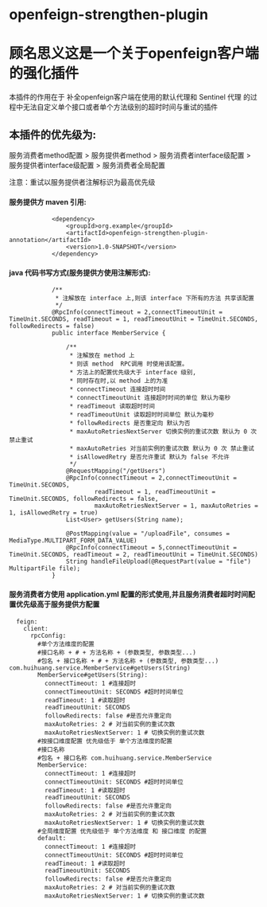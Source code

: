 # openfeign-strengthen-plugin
# 顾名思义这是一个关于openfeign客户端的强化插件
本插件的作用在于 补全openfeign客户端在使用的默认代理和 Sentinel 代理
的过程中无法自定义单个接口或者单个方法级别的超时时间与重试的插件

## 本插件的优先级为:
服务消费者method配置 > 服务提供者method > 服务消费者interface级配置 > 服务提供者interface级配置 > 服务消费者全局配置

注意：重试以服务提供者注解标识为最高优先级


#### 服务提供方 maven 引用:
 
                <dependency>
                    <groupId>org.example</groupId>
                    <artifactId>openfeign-strengthen-plugin-annotation</artifactId>
                    <version>1.0-SNAPSHOT</version>
                </dependency>
 
#### java 代码书写方式(服务提供方使用注解形式):
 
                /**
                 * 注解放在 interface 上,则该 interface 下所有的方法 共享该配置
                 */
                @RpcInfo(connectTimeout = 2,connectTimeoutUnit = TimeUnit.SECONDS, readTimeout = 1, readTimeoutUnit = TimeUnit.SECONDS, followRedirects = false)
                public interface MemberService {
                
                    /**
                     * 注解放在 method 上
                     * 则该 method  RPC调用 时使用该配置。
                     * 方法上的配置优先级大于 interface 级别,
                     * 同时存在时,以 method 上的为准
                     * connectTimeout 连接超时时间
                     * connectTimeoutUnit 连接超时时间的单位 默认为毫秒
                     * readTimeout 读取超时时间
                     * readTimeoutUnit 读取超时时间单位 默认为毫秒
                     * followRedirects 是否重定向 默认为否
                     * maxAutoRetriesNextServer 切换实例的重试次数 默认为 0 次 禁止重试
                     * maxAutoRetries 对当前实例的重试次数 默认为 0 次 禁止重试
                     * isAllowedRetry 是否允许重试 默认为 false 不允许
                     */
                    @RequestMapping("/getUsers")
                    @RpcInfo(connectTimeout = 2,connectTimeoutUnit = TimeUnit.SECONDS, 
                            readTimeout = 1, readTimeoutUnit = TimeUnit.SECONDS, followRedirects = false, 
                            maxAutoRetriesNextServer = 1, maxAutoRetries = 1, isAllowedRetry = true)
                    List<User> getUsers(String name);
                
                    @PostMapping(value = "/uploadFile", consumes = MediaType.MULTIPART_FORM_DATA_VALUE)
                    @RpcInfo(connectTimeout = 5,connectTimeoutUnit = TimeUnit.SECONDS, readTimeout = 2, readTimeoutUnit = TimeUnit.SECONDS)
                    String handleFileUpload(@RequestPart(value = "file") MultipartFile file);
                }




#### 服务消费者方使用 application.yml 配置的形式使用,并且服务消费者超时时间配置优先级高于服务提供方配置
 
      feign:
        client:
          rpcConfig:
            #单个方法维度的配置
            #接口名称 + # + 方法名称 + (参数类型, 参数类型...)
            #包名 + 接口名称 + # + 方法名称 + (参数类型, 参数类型...) com.huihuang.service.MemberService#getUsers(String)
            MemberService#getUsers(String):
              connectTimeout: 1 #连接超时
              connectTimeoutUnit: SECONDS #超时时间单位
              readTimeout: 1 #读取超时
              readTimeoutUnit: SECONDS
              followRedirects: false #是否允许重定向
              maxAutoRetries: 2 # 对当前实例的重试次数
              maxAutoRetriesNextServer: 1 # 切换实例的重试次数
            #按接口维度配置 优先级低于 单个方法维度的配置
            #接口名称
            #包名 + 接口名称 com.huihuang.service.MemberService
            MemberService:
              connectTimeout: 1 #连接超时
              connectTimeoutUnit: SECONDS #超时时间单位
              readTimeout: 1 #读取超时
              readTimeoutUnit: SECONDS
              followRedirects: false #是否允许重定向
              maxAutoRetries: 2 # 对当前实例的重试次数
              maxAutoRetriesNextServer: 1 # 切换实例的重试次数
            #全局维度配置 优先级低于 单个方法维度 和 接口维度 的配置
            default:
              connectTimeout: 1 #连接超时
              connectTimeoutUnit: SECONDS #超时时间单位
              readTimeout: 1 #读取超时
              readTimeoutUnit: SECONDS
              followRedirects: false #是否允许重定向
              maxAutoRetries: 2 # 对当前实例的重试次数
              maxAutoRetriesNextServer: 1 # 切换实例的重试次数
